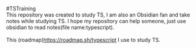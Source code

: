 #TSTraining <br>
 This repository was created to study TS, I am also an Obsidian fan and take notes while studying TS.
 I hope my repository can help someone, just use obsidian to read notes(file name:typescript).
<br>
<br>
 This (roadmap)https://roadmap.sh/typescript I use to study TS.
